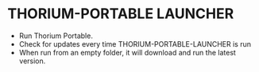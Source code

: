 # THORIUM-PORTABLE LAUNCHER
* Run Thorium Portable.
* Check for updates every time THORIUM-PORTABLE-LAUNCHER is run
* When run from an empty folder, it will download and run the latest version.
